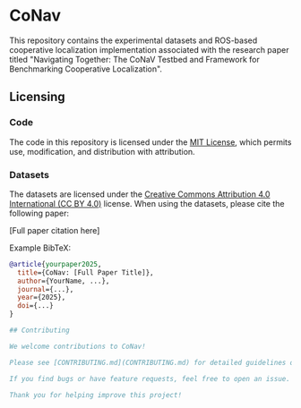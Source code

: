 # CoNav
This repository contains the experimental datasets and ROS-based cooperative localization implementation associated with the research paper titled "Navigating Together: The CoNaV Testbed and Framework for Benchmarking Cooperative Localization".

## Licensing

### Code

The code in this repository is licensed under the [MIT License](LICENSE), which permits use, modification, and distribution with attribution.

### Datasets

The datasets are licensed under the [Creative Commons Attribution 4.0 International (CC BY 4.0)](DATA_LICENSE) license. When using the datasets, please cite the following paper:

[Full paper citation here]

Example BibTeX:

```bibtex
@article{yourpaper2025,
  title={CoNav: [Full Paper Title]},
  author={YourName, ...},
  journal={...},
  year={2025},
  doi={...}
}

## Contributing

We welcome contributions to CoNav!

Please see [CONTRIBUTING.md](CONTRIBUTING.md) for detailed guidelines on how to contribute, including the fork and pull request workflow.

If you find bugs or have feature requests, feel free to open an issue.

Thank you for helping improve this project!

